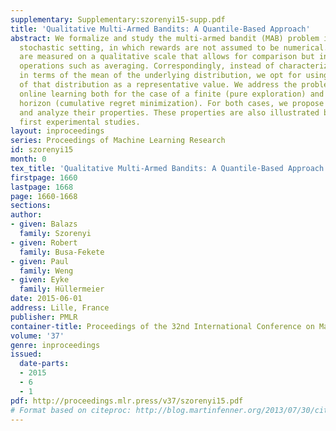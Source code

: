 ```yaml
---
supplementary: Supplementary:szorenyi15-supp.pdf
title: 'Qualitative Multi-Armed Bandits: A Quantile-Based Approach'
abstract: We formalize and study the multi-armed bandit (MAB) problem in a generalized
  stochastic setting, in which rewards are not assumed to be numerical. Instead, rewards
  are measured on a qualitative scale that allows for comparison but invalidates arithmetic
  operations such as averaging. Correspondingly, instead of characterizing an arm
  in terms of the mean of the underlying distribution, we opt for using a quantile
  of that distribution as a representative value. We address the problem of quantile-based
  online learning both for the case of a finite (pure exploration) and infinite time
  horizon (cumulative regret minimization). For both cases, we propose suitable algorithms
  and analyze their properties. These properties are also illustrated by means of
  first experimental studies.
layout: inproceedings
series: Proceedings of Machine Learning Research
id: szorenyi15
month: 0
tex_title: 'Qualitative Multi-Armed Bandits: A Quantile-Based Approach'
firstpage: 1660
lastpage: 1668
page: 1660-1668
sections: 
author:
- given: Balazs
  family: Szorenyi
- given: Robert
  family: Busa-Fekete
- given: Paul
  family: Weng
- given: Eyke
  family: Hüllermeier
date: 2015-06-01
address: Lille, France
publisher: PMLR
container-title: Proceedings of the 32nd International Conference on Machine Learning
volume: '37'
genre: inproceedings
issued:
  date-parts:
  - 2015
  - 6
  - 1
pdf: http://proceedings.mlr.press/v37/szorenyi15.pdf
# Format based on citeproc: http://blog.martinfenner.org/2013/07/30/citeproc-yaml-for-bibliographies/
---
```

